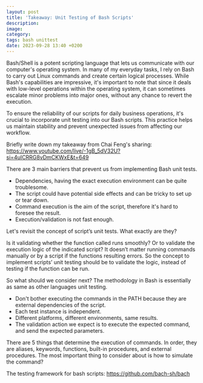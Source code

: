 ```yaml
---
layout: post
title: 'Takeaway: Unit Testing of Bash Scripts'
description: 
image: 
category: 
tags: bash unittest
date: 2023-09-28 13:40 +0200
---
```

Bash/Shell is a potent scripting language that lets us communicate with our computer's operating system. In many of my everyday tasks, I rely on Bash to carry out Linux commands and create certain logical processes. While Bash's capabilities are impressive, it's important to note that since it deals with low-level operations within the operating system, it can sometimes escalate minor problems into major ones, without any chance to revert the execution.

To ensure the reliability of our scripts for daily business operations, it's crucial to incorporate unit testing into our Bash scripts. This practice helps us maintain stability and prevent unexpected issues from affecting our workflow.

Briefly write down my takeaway from Chai Feng's sharing: https://www.youtube.com/live/-1gB_5dV32U?si=4uICRRG8vDmCKWxE&t=649



There are 3 main barriers that prevent us from implementing Bash unit tests.
- Dependencies, having the exact execution environment can be quite troublesome.
- The script could have potential side effects and can be tricky to set up or tear down.
- Command execution is the aim of the script, therefore it's hard to foresee the result.
- Execution/validation is not fast enough.

Let's revisit the concept of script’s unit tests. What exactly are they? 

Is it validating whether the function called runs smoothly? Or to validate the execution logic of the indicated script? It doesn’t matter running commands manually or by a script if the functions resulting errors. So the concept to implement scripts’ unit testing should be to validate the logic, instead of testing if the function can be run.

So what should we consider next? The methodology in Bash is essentially as same as other languages unit testing.
- Don't bother executing the commands in the PATH because they are external dependencies of the script.
- Each test instance is independent.
- Different platforms, different environments, same results.
- The validation action we expect is to execute the expected command, and send the expected parameters.

There are 5 things that determine the execution of commands. In order, they are aliases, keywords, functions, built-in procedures, and external procedures. The most important thing to consider about is how to simulate the command?


The testing framework for bash scripts: https://github.com/bach-sh/bach

